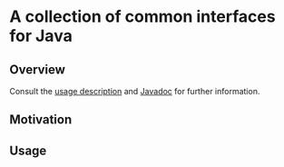 # A collection of common interfaces for Java

## Overview

<!--
This library is hosted in the [Maven Central Repositoy](http://search.maven.org/#artifactdetails|net.markenwerk|commons-interfaces|1.0.0|jar). You can use it with the following coordinates:

```xml
<dependency>
	<groupId>net.markenwerk</groupId>
	<artifactId>commons-interfaces</artifactId>
	<version>1.0.0</version>
</dependency>
```
-->

Consult the [usage description](#usage) and [Javadoc](http://markenwerk.github.io/java-commons-interfaces/javadoc/1.0.0/index.html) for further information.

## Motivation

## Usage

